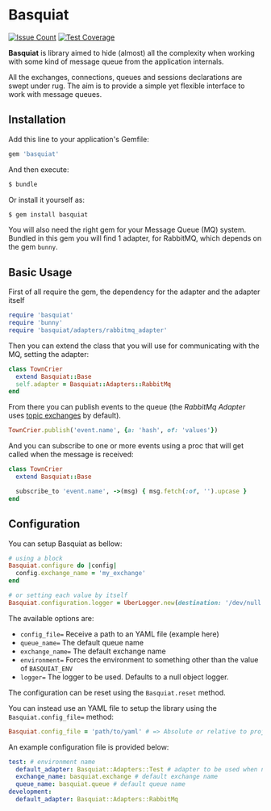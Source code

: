 # Basquiat

[![Issue Count](https://codeclimate.com/github/VAGAScom/basquiat/badges/issue_count.svg)](https://codeclimate.com/github/VAGAScom/basquiat)
[![Test Coverage](https://codeclimate.com/github/VAGAScom/basquiat/badges/coverage.svg)](https://codeclimate.com/github/VAGAScom/basquiat/coverage)

**Basquiat** is library aimed to hide (almost) all the complexity when working with some kind of message queue from the application internals.

All the exchanges, connections, queues and sessions declarations are swept under rug. The aim is to provide a simple yet flexible interface to work with message queues.

## Installation

Add this line to your application's Gemfile:

```ruby
gem 'basquiat'
```

And then execute:

```bash
$ bundle
```

Or install it yourself as:

```bash
$ gem install basquiat
```

You will also need the right gem for your Message Queue (MQ) system. Bundled in this gem you will find 1 adapter, for RabbitMQ, which depends on the gem `bunny`.

## Basic Usage

First of all require the gem, the dependency for the adapter and the adapter itself

```ruby
require 'basquiat'
require 'bunny'
require 'basquiat/adapters/rabbitmq_adapter'
```

Then you can extend the class that you will use for communicating with the MQ, setting the adapter:

```ruby
class TownCrier
  extend Basquiat::Base
  self.adapter = Basquiat::Adapters::RabbitMq
end
```
From there you can publish events to the queue (the _RabbitMq Adapter_ uses [topic exchanges](http://www.rabbitmq.com/tutorials/tutorial-five-ruby.html) by default).

```ruby
TownCrier.publish('event.name', {a: 'hash', of: 'values'})
```
And you can subscribe to one or more events using a proc that will get called when the message is received:

```ruby
class TownCrier
  extend Basquiat::Base

  subscribe_to 'event.name', ->(msg) { msg.fetch(:of, '').upcase }
end
```

## Configuration

You can setup Basquiat as bellow:

```ruby
# using a block
Basquiat.configure do |config|
  config.exchange_name = 'my_exchange'
end

# or setting each value by itself
Basquiat.configuration.logger = UberLogger.new(destination: '/dev/null')
```
The available options are:

- `config_file=` Receive a path to an YAML file (example here)
- `queue_name=` The default queue name
- `exchange_name=` The default exchange name
- `environment=` Forces the environment to something other than the value of `BASQUIAT_ENV`
- `logger=` The logger to be used. Defaults to a null object logger.

The configuration can be reset using the `Basquiat.reset` method.

You can instead use an YAML file to setup the library using the `Basquiat.config_file=` method:

```ruby
Basquiat.config_file = 'path/to/yaml' # => Absolute or relative to project root
```

An example configuration file is provided below:

```yaml
test: # environment name
  default_adapter: Basquiat::Adapters::Test # adapter to be used when none are provided
  exchange_name: basquiat.exchange # default exchange name
  queue_name: basquiat.queue # default queue name
development:
  default_adapter: Basquiat::Adapters::RabbitMq
```

